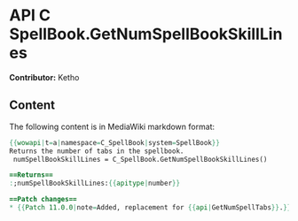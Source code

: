 # API C SpellBook.GetNumSpellBookSkillLines

**Contributor:** Ketho

## Content

The following content is in MediaWiki markdown format:

```mediawiki
{{wowapi|t=a|namespace=C_SpellBook|system=SpellBook}}
Returns the number of tabs in the spellbook.
 numSpellBookSkillLines = C_SpellBook.GetNumSpellBookSkillLines()

==Returns==
:;numSpellBookSkillLines:{{apitype|number}}

==Patch changes==
* {{Patch 11.0.0|note=Added, replacement for {{api|GetNumSpellTabs}}.}}
```